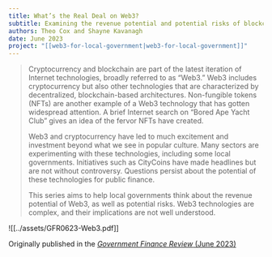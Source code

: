 ```yaml
---
title: What’s the Real Deal on Web3?
subtitle: Examining the revenue potential and potential risks of blockchain and cryptocurrencies for local governments
authors: Theo Cox and Shayne Kavanagh
date: June 2023
project: "[[web3-for-local-government|web3-for-local-government]]"
---
```

>Cryptocurrency and blockchain are part of the latest iteration of Internet technologies, broadly referred to as “Web3.” Web3 includes cryptocurrency but also other technologies that are characterized by decentralized, blockchain-based architectures. Non-fungible tokens (NFTs) are another example of a Web3 technology that has gotten widespread attention. A brief Internet search on “Bored Ape Yacht Club” gives an idea of the fervor NFTs have created.
>
>Web3 and cryptocurrency have led to much excitement and investment beyond what we see in popular culture. Many sectors are experimenting with these technologies, including some local governments. Initiatives such as CityCoins have made headlines but are not without controversy. Questions persist about the potential of these technologies for public finance.
>
>This series aims to help local governments think about the revenue potential of Web3, as well as potential risks. Web3 technologies are complex, and their implications are not well understood.

![[../assets/GFR0623-Web3.pdf]]

Originally published in the [*Government Finance Review* (June 2023)](https://www.gfoa.org/materials/gfr0623-web3)
